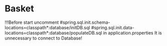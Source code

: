 # Basket
!!!Before start uncomment #spring.sql.init.schema-locations=classpath*:database/initDB.sql
                       #spring.sql.init.data-locations=classpath*:database/populateDB.sql in application.properties
                       It is unnecessary to connect to Database!
